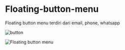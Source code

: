 # Floating-button-menu
Floating button menu terdiri dari email, phone, whatsapp

![button](https://user-images.githubusercontent.com/35595156/151123309-cd98adc1-72d0-4343-a97e-b9ec63ae0fb3.PNG)


![Floating button menu](https://user-images.githubusercontent.com/35595156/151123120-6ea5d878-ed5e-4bb7-aa1b-702123857a97.PNG)

